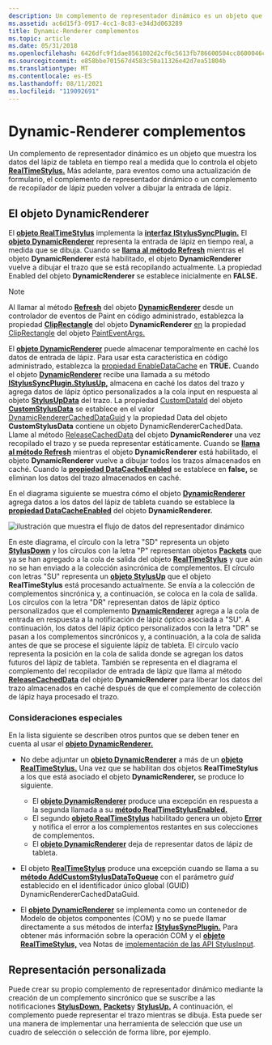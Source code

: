 ```yaml
---
description: Un complemento de representador dinámico es un objeto que muestra los datos del lápiz de tableta en tiempo real a medida que lo controla el objeto RealTimeStylus.
ms.assetid: ac6d15f3-0917-4cc1-8c83-e34d3d063289
title: Dynamic-Renderer complementos
ms.topic: article
ms.date: 05/31/2018
ms.openlocfilehash: 6426dfc9f1dae8561802d2cf6c5613fb786600504cc8600046c4df781239abf9
ms.sourcegitcommit: e858bbe701567d4583c50a11326e42d7ea51804b
ms.translationtype: MT
ms.contentlocale: es-ES
ms.lasthandoff: 08/11/2021
ms.locfileid: "119092691"
---
```

# <a name="dynamic-renderer-plug-ins"></a>Dynamic-Renderer complementos

Un complemento de representador dinámico es un objeto que muestra los datos del lápiz de tableta en tiempo real a medida que lo controla el objeto [**RealTimeStylus.**](realtimestylus-class.md) Más adelante, para eventos como una actualización de formulario, el complemento de representador dinámico o un complemento de recopilador de lápiz pueden volver a dibujar la entrada de lápiz.

## <a name="the-dynamicrenderer-object"></a>El objeto DynamicRenderer

El [**objeto RealTimeStylus**](realtimestylus-class.md) implementa la [**interfaz IStylusSyncPlugin.**](/windows/win32/api/rtscom/nn-rtscom-istylussyncplugin) El [**objeto DynamicRenderer**](/previous-versions/windows/desktop/legacy/ms701168(v=vs.85)) representa la entrada de lápiz en tiempo real, a medida que se dibuja. Cuando se [**llama al método Refresh**](/windows/desktop/api/RTSCom/nf-rtscom-idynamicrenderer-refresh) mientras el objeto **DynamicRenderer** está habilitado, el objeto **DynamicRenderer** vuelve a dibujar el trazo que se está recopilando actualmente. La propiedad Enabled [](/windows/desktop/api/RTSCom/nf-rtscom-idynamicrenderer-get_enabled) del objeto **DynamicRenderer** se establece inicialmente en **FALSE.**

> [!Note]  
> Al llamar al método [**Refresh**](/previous-versions/ms826370(v=msdn.10)) del objeto [**DynamicRenderer**](/previous-versions/ms826345(v=msdn.10)) desde un controlador de eventos de Paint en código administrado, establezca la propiedad [**ClipRectangle**](/previous-versions/ms826346(v=msdn.10)) del objeto **DynamicRenderer** [en](/dotnet/api/system.windows.forms.control.paint?view=netcore-3.1) la propiedad [ClipRectangle](/dotnet/api/system.windows.forms.painteventargs.cliprectangle?view=netcore-3.1) del objeto [PaintEventArgs.](/dotnet/api/system.windows.forms.painteventargs?view=netcore-3.1)

 

El [**objeto DynamicRenderer**](/previous-versions/windows/desktop/legacy/ms701168(v=vs.85)) puede almacenar temporalmente en caché los datos de entrada de lápiz. Para usar esta característica en código administrado, establezca la [propiedad EnableDataCache](/previous-versions/ms826349(v=msdn.10)) en **TRUE.** Cuando el objeto [**DynamicRenderer**](/previous-versions/ms826345(v=msdn.10)) recibe una llamada a su método [**IStylusSyncPlugin.StylusUp,**](/previous-versions/ms826366(v=msdn.10)) almacena en caché los datos del trazo y agrega datos de lápiz óptico personalizados a la cola input en respuesta al objeto [**StylusUpData**](/previous-versions/ms824057(v=msdn.10)) del trazo. La propiedad [CustomDataId](/previous-versions/ms824749(v=msdn.10)) del objeto [**CustomStylusData**](/previous-versions/ms824747(v=msdn.10)) se establece en el valor [DynamicRendererCachedDataGuid](/previous-versions/ms824744(v=msdn.10)) y la propiedad Data del objeto **CustomStylusData** contiene un objeto DynamicRendererCachedData. Llame al método [ReleaseCachedData](/previous-versions/ms826371(v=msdn.10)) del objeto **DynamicRenderer** una vez recopilado el trazo y se pueda representar estáticamente. Cuando se [**llama al método Refresh**](/windows/desktop/api/RTSCom/nf-rtscom-idynamicrenderer-refresh) mientras el objeto **DynamicRenderer** está habilitado, el objeto **DynamicRenderer** vuelve a dibujar todos los trazos almacenados en caché. Cuando la [**propiedad DataCacheEnabled**](/windows/desktop/api/RTSCom/nf-rtscom-idynamicrenderer-get_datacacheenabled) se establece en **false,** se eliminan los datos del trazo almacenados en caché.

En el diagrama siguiente se muestra cómo el objeto [**DynamicRenderer**](/previous-versions/windows/desktop/legacy/ms701168(v=vs.85)) agrega datos a los datos del lápiz de tableta cuando se establece la [**propiedad DataCacheEnabled**](/windows/desktop/api/RTSCom/nf-rtscom-idynamicrenderer-get_datacacheenabled) del objeto **DynamicRenderer.**

![ilustración que muestra el flujo de datos del representador dinámico](images/75f4ee7b-160c-410e-bfae-dfc676a9829c.gif)

En este diagrama, el círculo con la letra "SD" representa un objeto [**StylusDown**](/windows/desktop/api/RTSCom/nf-rtscom-istylusplugin-stylusdown) y los círculos con la letra "P" representan objetos [**Packets**](/windows/desktop/api/RTSCom/nf-rtscom-istylusplugin-packets) que ya se han agregado a la cola de salida del objeto [**RealTimeStylus**](realtimestylus-class.md) y que aún no se han enviado a la colección asincrónica de complementos. El círculo con letras "SU" representa un [**objeto StylusUp**](/windows/desktop/api/RTSCom/nf-rtscom-istylusplugin-stylusup) que el objeto **RealTimeStylus** está procesando actualmente. Se envía a la colección de complementos sincrónica y, a continuación, se coloca en la cola de salida. Los círculos con la letra "DR" representan datos de lápiz óptico personalizados que el complemento [**DynamicRenderer**](/previous-versions/windows/desktop/legacy/ms701168(v=vs.85)) agrega a la cola de entrada en respuesta a la notificación de lápiz óptico asociada a "SU". A continuación, los datos del lápiz óptico personalizados con la letra "DR" se pasan a los complementos sincrónicos y, a continuación, a la cola de salida antes de que se procese el siguiente lápiz de tableta. El círculo vacío representa la posición en la cola de salida donde se agregan los datos futuros del lápiz de tableta. También se representa en el diagrama el complemento del recopilador de entrada de lápiz que llama al método [**ReleaseCachedData**](/windows/desktop/api/RTSCom/nf-rtscom-idynamicrenderer-releasecacheddata) del objeto **DynamicRenderer** para liberar los datos del trazo almacenados en caché después de que el complemento de colección de lápiz haya procesado el trazo.

### <a name="special-considerations"></a>Consideraciones especiales

En la lista siguiente se describen otros puntos que se deben tener en cuenta al usar el [**objeto DynamicRenderer.**](/previous-versions/windows/desktop/legacy/ms701168(v=vs.85))

-   No debe adjuntar un [**objeto DynamicRenderer**](/previous-versions/windows/desktop/legacy/ms701168(v=vs.85)) a más de un [**objeto RealTimeStylus.**](realtimestylus-class.md) Una vez que se habilitan dos objetos **RealTimeStylus** a los que está asociado el objeto **DynamicRenderer,** se produce lo siguiente.

    -   El [**objeto DynamicRenderer**](/previous-versions/windows/desktop/legacy/ms701168(v=vs.85)) produce una excepción en respuesta a la segunda llamada a su [**método RealTimeStylusEnabled.**](/windows/desktop/api/RTSCom/nf-rtscom-istylusplugin-realtimestylusenabled)
    -   El segundo [**objeto RealTimeStylus**](realtimestylus-class.md) habilitado genera un objeto [**Error**](/windows/desktop/api/RTSCom/nf-rtscom-istylusplugin-error) y notifica el error a los complementos restantes en sus colecciones de complementos.
    -   El [**objeto DynamicRenderer**](/previous-versions/windows/desktop/legacy/ms701168(v=vs.85)) deja de representar datos de lápiz de tableta.

-   El objeto [**RealTimeStylus**](realtimestylus-class.md) produce una excepción cuando se llama a su [**método AddCustomStylusDataToQueue**](/windows/desktop/api/RTSCom/nf-rtscom-irealtimestylus-addcustomstylusdatatoqueue) con el parámetro *guid* establecido en el identificador único global (GUID) DynamicRendererCachedDataGuid.
-   El [**objeto DynamicRenderer**](/previous-versions/windows/desktop/legacy/ms701168(v=vs.85)) se implementa como un contenedor de Modelo de objetos componentes (COM) y no se puede llamar directamente a sus métodos de interfaz [**IStylusSyncPlugin.**](/windows/win32/api/rtscom/nn-rtscom-istylussyncplugin) Para obtener más información sobre la operación COM y el [**objeto RealTimeStylus,**](realtimestylus-class.md) vea Notas de [implementación de las API StylusInput](implementation-notes-for-the-stylusinput-apis.md).

## <a name="custom-rendering"></a>Representación personalizada

Puede crear su propio complemento de representador dinámico mediante la creación de un complemento sincrónico que se suscribe a las notificaciones [**StylusDown,**](/windows/desktop/api/RTSCom/nf-rtscom-istylusplugin-stylusdown) [**Packets**](/windows/desktop/api/RTSCom/nf-rtscom-istylusplugin-packets)y [**StylusUp.**](/windows/desktop/api/RTSCom/nf-rtscom-istylusplugin-stylusup) A continuación, el complemento puede representar el trazo mientras se dibuja. Esta puede ser una manera de implementar una herramienta de selección que use un cuadro de selección o selección de forma libre, por ejemplo.

 

 
